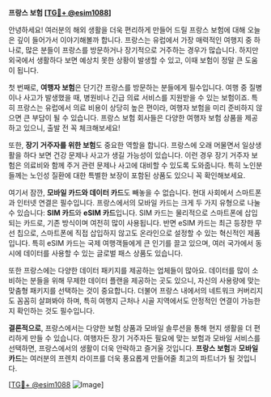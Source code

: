 **프랑스 보험 [[TG💪+ @esim1088](https://t.me/s/esim1088)]**

안녕하세요! 여러분의 해외 생활을 더욱 편리하게 만들어 드릴 프랑스 보험에 대해 오늘은 깊이 들어가서 이야기해볼까 합니다. 프랑스는 유럽에서 가장 매력적인 여행지 중 하나로, 많은 분들이 프랑스를 방문하거나 장기적으로 거주하는 경우가 많습니다. 하지만 외국에서 생활하다 보면 예상치 못한 상황이 발생할 수 있고, 이때 보험이 정말 큰 도움이 됩니다.

첫 번째로, **여행자 보험**은 단기간 프랑스를 방문하는 분들에게 필수입니다. 여행 중 질병이나 사고가 발생했을 때, 병원비나 긴급 의료 서비스를 지원받을 수 있는 보험이죠. 특히 프랑스는 유럽에서 의료 비용이 상당히 높은 편이라, 여행자 보험을 미리 준비하지 않으면 큰 부담이 될 수 있습니다. 프랑스 보험 회사들은 다양한 여행자 보험 상품을 제공하고 있으니, 출발 전 꼭 체크해보세요!

또한, **장기 거주자를 위한 보험**도 중요한 역할을 합니다. 프랑스에 오래 머물면서 일상생활을 하다 보면 건강 문제나 사고가 생길 가능성이 있습니다. 이런 경우 장기 거주자 보험은 의료비와 함께 주거 관련 문제나 사고에 대비할 수 있도록 도와줍니다. 특히 노인분들께는 노인성 질환에 대한 특별한 보장이 포함된 상품도 있으니 꼭 확인해보세요.

여기서 잠깐, **모바일 카드와 데이터 카드**도 빼놓을 수 없습니다. 현대 사회에서 스마트폰과 인터넷 연결은 필수입니다. 프랑스에서의 모바일 카드는 크게 두 가지 유형으로 나눌 수 있습니다: **SIM 카드**와 **eSIM 카드**입니다. SIM 카드는 물리적으로 스마트폰에 삽입되는 카드로, 기존 방식이며 여전히 많이 사용됩니다. 반면 eSIM 카드는 최근 등장한 무선 칩으로, 스마트폰에 직접 삽입하지 않고도 온라인으로 설정할 수 있는 혁신적인 제품입니다. 특히 eSIM 카드는 국제 여행객들에게 큰 인기를 끌고 있으며, 여러 국가에서 동시에 데이터를 사용할 수 있는 글로벌 패스 상품도 있습니다.

또한 프랑스에는 다양한 데이터 패키지를 제공하는 업체들이 많아요. 데이터를 많이 소비하는 분들을 위해 무제한 데이터 플랜을 제공하는 곳도 있으니, 자신의 사용량에 맞는 맞춤형 패키지를 선택하는 것이 중요합니다. 더불어 프랑스 내에서의 네트워크 커버리지도 꼼꼼히 살펴봐야 하며, 특히 여행지 근처나 시골 지역에서도 안정적인 연결이 가능한지 확인하는 것도 필수입니다.

**결론적으로**, 프랑스에서는 다양한 보험 상품과 모바일 솔루션을 통해 현지 생활을 더 편리하게 만들 수 있습니다. 여행자든 장기 거주자든 필요에 맞는 보험과 모바일 서비스를 선택하면, 프랑스에서의 생활이 더욱 안락하고 즐거울 것입니다. **프랑스 보험**과 **모바일 카드**는 여러분의 프렌치 라이프를 더욱 풍요롭게 만들어줄 최고의 파트너가 될 것입니다.

[[TG💪+ @esim1088](https://t.me/s/esim1088) ![Image](https://i.postimg.cc/Y0z9fWf4/image.png)]